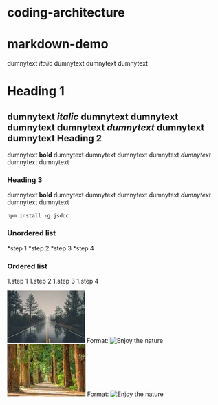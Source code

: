 # coding-architecture

# markdown-demo

dumnytext *italic* dumnytext dumnytext dumnytext 

Heading 1
===========
dumnytext *italic* dumnytext dumnytext dumnytext dumnytext _dumnytext_ dumnytext dumnytext
Heading 2
--------
dumnytext **bold** dumnytext dumnytext dumnytext dumnytext _dumnytext_ dumnytext dumnytext


### Heading 3
dumnytext **bold** dumnytext dumnytext dumnytext dumnytext _dumnytext_ dumnytext dumnytext

```
npm install -g jsdoc
```

### Unordered list 
*step 1
*step 2
*step 3
*step 4

### Ordered list 
1.step 1
1.step 2
1.step 3
1.step 4

![Nature is nice love it...](calculator/images/nature1.jpeg)
Format: ![Enjoy the nature](url)
![Nature is nice love it...](calculator/images/nature2.jpeg)
Format: ![Enjoy the nature](url)

